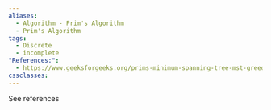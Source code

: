 ```yaml
---
aliases:
  - Algorithm - Prim's Algorithm
  - Prim's Algorithm
tags:
  - Discrete
  - incomplete
"References:":
  - https://www.geeksforgeeks.org/prims-minimum-spanning-tree-mst-greedy-algo-5/
cssclasses:
---
```

See references
